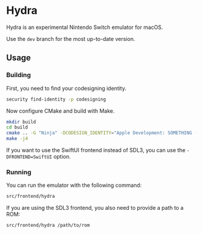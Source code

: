 # Hydra

Hydra is an experimental Nintendo Switch emulator for macOS.

Use the `dev` branch for the most up-to-date version.

## Usage

### Building

First, you need to find your codesigning identity.

```sh
security find-identity -p codesigning
```

Now configure CMake and build with Make.

```sh
mkdir build
cd build
cmake .. -G "Ninja" -DCODESIGN_IDENTITY="Apple Development: SOMETHING (XXXXXXXXXX)"
make -j4
```

If you want to use the SwiftUI frontend instead of SDL3, you can use the `-DFRONTEND=SwiftUI` option.

### Running

You can run the emulator with the following command:

```sh
src/frontend/hydra
```

If you are using the SDL3 frontend, you also need to provide a path to a ROM:

```sh
src/frontend/hydra /path/to/rom
```
